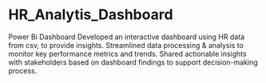 # HR_Analytis_Dashboard
Power Bi Dashboard
Developed an interactive dashboard using HR data from csv, to provide insights.
Streamlined data processing & analysis to monitor key performance metrics and trends.
Shared actionable insights with stakeholders based on dashboard findings to support decision-making process. 
